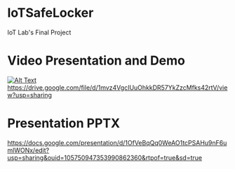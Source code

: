 # IoTSafeLocker
IoT Lab's Final Project

# Video Presentation and Demo
[![Alt Text](https://img.youtube.com/vi/1mvz4VgcIUuOhkkDR57YkZzcMfks42rtV/0.jpg)](https://drive.google.com/file/d/1mvz4VgcIUuOhkkDR57YkZzcMfks42rtV/view?usp=sharing)
https://drive.google.com/file/d/1mvz4VgcIUuOhkkDR57YkZzcMfks42rtV/view?usp=sharing

# Presentation PPTX
https://docs.google.com/presentation/d/1OfVeBqQq0WeAO1tcPSAHu9nF6umlWONx/edit?usp=sharing&ouid=105750947353990862360&rtpof=true&sd=true

